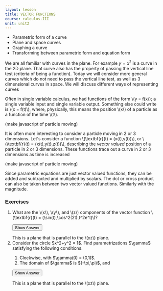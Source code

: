 ```yaml
---
layout: lesson
title: VECTOR FUNCTIONS
course: calculus-III
unit: unit2
---
```


- Parametric form of a curve
- Plane and space curves
- Graphing a curve
- Transforming between parametric form and equation form

We are all familiar with curves in the plane. For example $y = x^2$ is a curve in the 2D plane. That curve also has the property of passing the vertical line test (criteria of being a function). Today we will consider more general curves which do not need to pass the vertical line test, as well as 3 dimensional curves in space. We will discuss different ways of representing curves

Often in single variable calculus, we had functions of the form \\(y = f(x\\); a single variable input and single variable output. Something else could write is \\(x = f(t)\\), where, physically, this means the position \\(x\\) of a particle as a function of the time \\(t\\). 

(make javascript of particle moving)

It is often more interesting to consider a particle moving in 2 or 3 dimensions. Let's consider a function \\(\textbf{r}(t) = (x(t),y(t))\\), or \\(\textbf{r}(t) = (x(t),y(t),z(t))\\), describing the *vector valued* position of a particle in 2 or 3 dimensions. These functions trace out a curve in 2 or 3 dimensions as time is increased 

(make javascript of particle moving)

Since parametric equations are just vector valued functions, they can be added and subtracted and multiplied by scalars. The dot or cross product can also be taken between two vector valued functions. Similarly with the magnitude. 



### Exercises

<ol>
<li> <div> What are the \(x\), \(y\), and \(z\) components of the vector function \(\textbf{r}(t) = (\sin(t),\cos^2(2t),t^2e^t)\)? </div>

<button onclick="myFunction('answer1')" class="answerButton">Show Answer</button>
<div  id="answer1" class="answer">
This is a plane that is parallel to the \(xz\) plane. 
</div> </li>
<li> <div> Consider the circle $x^2+y^2 = 1$. Find parametrizations $\gamma$ satisfying the following conditions.
<ol "type=a">
<li> Clockwise, with $\gamma(0) = (0,1)$.
<li> The domain of $\gamma$ is $(-\pi,\pi)$, and 
</ol></div>

<button onclick="myFunction('answer2')" class="answerButton">Show Answer</button>
<div  id="answer2" class="answer">
This is a plane that is parallel to the \(xz\) plane. 
</div> </li>
</ol>
